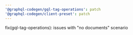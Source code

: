 ```yaml
---
'@graphql-codegen/gql-tag-operations': patch
'@graphql-codegen/client-preset': patch
---
```


fix(gql-tag-operations): issues with "no documents" scenario
